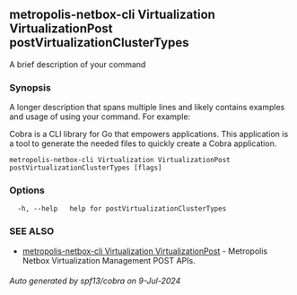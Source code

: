 ## metropolis-netbox-cli Virtualization VirtualizationPost postVirtualizationClusterTypes

A brief description of your command

### Synopsis

A longer description that spans multiple lines and likely contains examples
and usage of using your command. For example:

Cobra is a CLI library for Go that empowers applications.
This application is a tool to generate the needed files
to quickly create a Cobra application.

```
metropolis-netbox-cli Virtualization VirtualizationPost postVirtualizationClusterTypes [flags]
```

### Options

```
  -h, --help   help for postVirtualizationClusterTypes
```

### SEE ALSO

* [metropolis-netbox-cli Virtualization VirtualizationPost]()	 - Metropolis Netbox Virtualization Management POST APIs.

###### Auto generated by spf13/cobra on 9-Jul-2024
